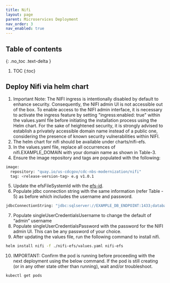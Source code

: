 ```yaml
---
title: Nifi
layout: page
parent: Microservices Deployment
nav_order: 3
nav_enabled: true
---
```


## Table of contents
{: .no_toc .text-delta }

1. TOC
{:toc}

## Deploy Nifi via helm chart

1. Important Note: The NIFI ingress is intentionally disabled by default to enhance security. Consequently, the NIFI admin UI is not accessible out of the box. To enable access to the NIFI admin interface, it is necessary to activate the ingress feature by setting "ingress:enabled: true" within the values.yaml file before initiating the installation process using the Helm chart. For the sake of heightened security, it is strongly advised to establish a privately accessible domain name instead of a public one, considering the presence of known security vulnerabilities within NIFI.
2. The helm chart for nifi should be available under charts/nifi-efs.
3. In the values.yaml file, replace all occurrences of nifi.EXAMPLE_DOMAIN with your domain name as shown in Table-3.
4. Ensure the image repository and tags are populated with the following:
  ```bash
  image:
    repository: "quay.io/us-cdcgov/cdc-nbs-modernization/nifi"
    tag: <release-version-tag> e.g v1.0.1
  ```
5. Update the efsFileSystemId with the [efs-id](https://us-east-1.console.aws.amazon.com/efs/home?region=us-east-1#/file-systems).
6. Populate jdbc connection string with the same information (refer Table - 5) as before which includes the username and password.
  ```bash
  jdbcConnectionString: "jdbc:sqlserver://EXAMPLE_DB_ENDPOINT:1433;databaseName=NBS_ODSE;user=DBUser;password=DBpassword;encrypt=true;trustServerCertificate=true;"
  ```
7. Populate singleUserCredentialsUsername to change the default of “admin“ username
8. Populate singleUserCredentialsPassword with the password for the NIFI admin UI. This can be any password of your choice.
9. After updating the values file, run the following command to install nifi.
  ```bash
  helm install nifi -f ./nifi-efs/values.yaml nifi-efs
  ```
10. IMPORTANT: Confirm the pod is running before proceeding with the next deployment using the below command. If the pod is still creating (or in any other state other than running), wait and/or troubleshoot.
  ```bash
  kubectl get pods
  ```

